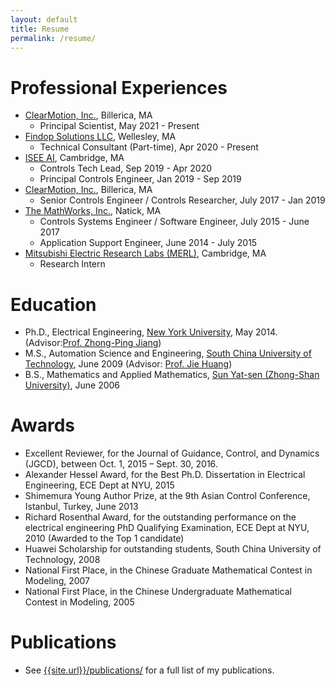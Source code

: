 ```yaml
---
layout: default
title: Resume
permalink: /resume/
---
```


# Professional Experiences
- [ClearMotion, Inc.](https://www.clearmotion.com), Billerica, MA
    - Principal Scientist, May 2021 - Present
- [Findop Solutions LLC](https://www.findop.xyz),  Wellesley, MA
    - Technical Consultant (Part-time), Apr 2020 - Present
- [ISEE AI](https://www.isee.ai), Cambridge, MA
    - Controls Tech Lead,  Sep 2019 - Apr 2020
    - Principal Controls Engineer, Jan 2019 - Sep 2019    
- [ClearMotion, Inc.](https://www.clearmotion.com), Billerica, MA
    - Senior Controls Engineer / Controls Researcher, July 2017 - Jan 2019
- [The MathWorks, Inc.](https://www.mathworks.com), Natick, MA
    - Controls Systems Engineer / Software Engineer, July 2015 - June 2017
    - Application Support Engineer, June 2014 - July 2015
- [Mitsubishi Electric Research Labs (MERL)](https://www.merl.com), Cambridge, MA
    - Research Intern

# Education
* Ph.D., Electrical Engineering, <a href="http://www.nyu.edu">New York University</a>, May 2014. (Advisor:<a href="http://engineering.nyu.edu/people/zhong-ping-jiang">Prof. Zhong-Ping Jiang</a>)
* M.S., Automation Science and Engineering, <a href="http://www.scut.edu.cn/">South China University of Technology</a>, June 2009 (Advisor: <a href="http://www.mae.cuhk.edu.hk/%7Ejhuang/">Prof. Jie Huang</a>)
* B.S., Mathematics and Applied Mathematics, <a href="http://www.sysu.edu.cn">Sun Yat-sen (Zhong-Shan University)</a>, June 2006

# Awards
* Excellent Reviewer, for the Journal of Guidance, Control, and Dynamics (JGCD), between Oct. 1, 2015 – Sept. 30, 2016.
* Alexander Hessel Award, for the Best Ph.D. Dissertation in Electrical Engineering, ECE Dept at NYU, 2015
* Shimemura Young Author Prize, at the 9th Asian Control Conference, Istanbul, Turkey, June 2013
* Richard Rosenthal Award, for the outstanding performance on the electrical engineering PhD Qualifying Examination, ECE Dept at NYU, 2010 (Awarded to the Top 1 candidate)
* Huawei Scholarship for outstanding students, South China University of Technology, 2008
* National First Place, in the Chinese Graduate Mathematical Contest in Modeling, 2007
* National First Place, in the Chinese Undergraduate Mathematical Contest in Modeling, 2005

# Publications
- See [{{site.url}}/publications/]({{site.url}}/publications/) for a full list of my publications.


